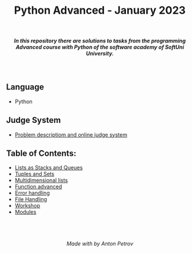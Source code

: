 <h1 align="center">
Python Advanced - January 2023
</h1>

<br/>

<h5 align="center">
In this repository there are solutions to tasks from the programming Advanced course with Python of the software academy of SoftUni University.
</h5>

<br/>

## Language

- Python

## Judge System

- [Problem descriptiom and online judge system](https://judge.softuni.org/Contests#!/List/ByCategory/196/Python-Advanced)

## Table of Contents:

- [Lists as Stacks and Queues](https://github.com/tonytech83/Python-Advanced/tree/main/01_Lists_as_Stacks_and_Queues_Lab)
- [Tuples and Sets](https://github.com/tonytech83/Python-Advanced/tree/main/03_Tuples_and_Sets_Lab)
- [Multidimensional lists](https://github.com/tonytech83/Python-Advanced/tree/main/06_Multidimensional_Lists_Lab)
- [Function advanced](https://github.com/tonytech83/Python-Advanced/tree/main/09_Functions_Advanced_Lab)
- [Error handling](https://github.com/tonytech83/Python-Advanced/tree/main/11_Error_Handling_Lab)
- [File Handling](https://github.com/tonytech83/Python-Advanced/tree/main/13_File_Handling_Lab)
- [Workshop](https://github.com/tonytech83/Python-Advanced/tree/main/15_Workshop_Lab)
- [Modules](https://github.com/tonytech83/Python-Advanced/tree/main/17_Modules_Lab)

<br/>
<br/>

<h6 align="center"> Made with by Anton Petrov </h6>
